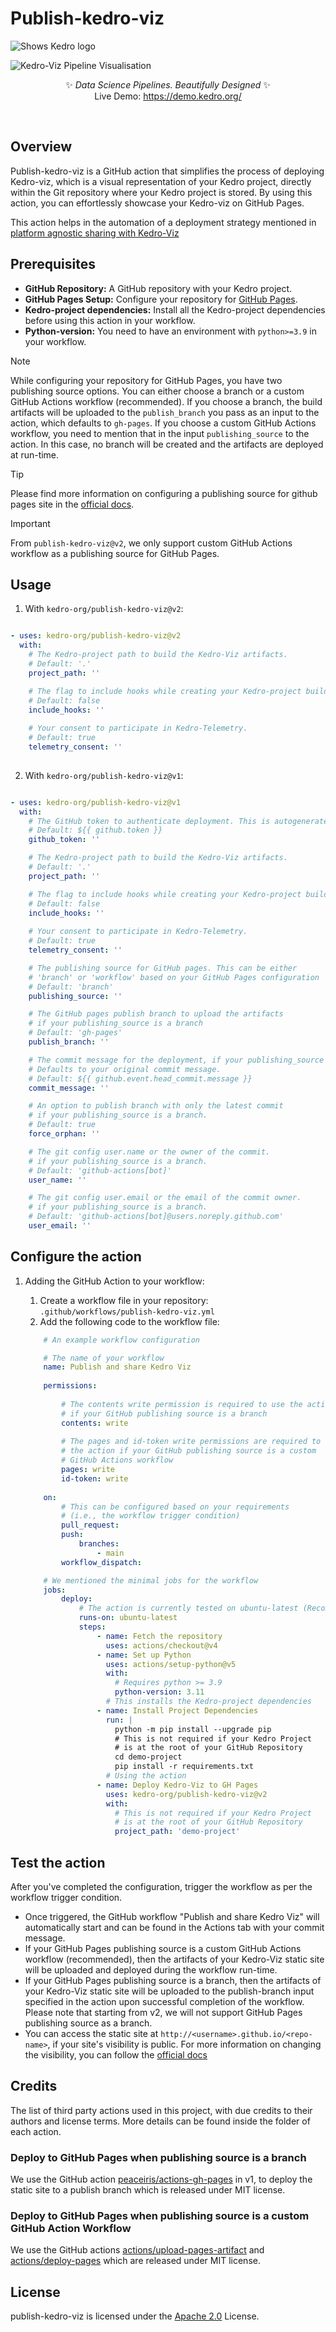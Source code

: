 # Publish-kedro-viz

<picture>
  <source
    srcset="https://raw.githubusercontent.com/kedro-org/kedro/main/.github/demo-light.png"
    media="(prefers-color-scheme: light)"
  />
  <source
    srcset="https://raw.githubusercontent.com/kedro-org/kedro/main/.github/demo-dark.png"
    media="(prefers-color-scheme: dark)"
  />
  <img alt="Shows Kedro logo" src="https://raw.githubusercontent.com/kedro-org/kedro/main/.github/demo-light.png" />
</picture>

<br />
<p align="center">

![Kedro-Viz Pipeline Visualisation](https://raw.githubusercontent.com/kedro-org/kedro-viz/main/.github/img/banner.png)

</p>

<p align="center">
✨ <em> Data Science Pipelines. Beautifully Designed</em> ✨
<br />
Live Demo: <a href="https://demo.kedro.org/" target="_blank">https://demo.kedro.org/</a>
</p>

<br />

## Overview

Publish-kedro-viz is a GitHub action that simplifies the process of deploying Kedro-viz, which is a visual representation of your Kedro project, directly within the Git repository where your Kedro project is stored. By using this action, you can effortlessly showcase your Kedro-viz on GitHub Pages.

This action helps in the automation of a deployment strategy mentioned in [platform agnostic sharing with Kedro-Viz](https://docs.kedro.org/projects/kedro-viz/en/v8.0.1/platform_agnostic_sharing_with_kedro_viz.html#static-website-hosting-platforms-such-as-github-pages)

## Prerequisites

- **GitHub Repository:** A GitHub repository with your Kedro project.
- **GitHub Pages Setup:** Configure your repository for [GitHub Pages](https://docs.github.com/en/pages/quickstart).
- **Kedro-project dependencies:** Install all the Kedro-project dependencies before using this action in your workflow.
- **Python-version:** You need to have an environment with `python>=3.9` in your workflow.

> [!NOTE]
> While configuring your repository for GitHub Pages, you have two publishing source options. You can either choose a branch or a custom GitHub Actions workflow (recommended). 
> If you choose a branch, the build artifacts will be uploaded to the `publish_branch` you pass as an input to the action, which defaults to `gh-pages`. 
> If you choose a custom GitHub Actions workflow, you need to mention that in the input `publishing_source` to the action. In this case, no branch will be created and the artifacts are deployed at run-time.

> [!TIP]
> Please find more information on configuring a publishing source for github pages site in the [official docs](https://docs.github.com/en/pages/getting-started-with-github-pages/configuring-a-publishing-source-for-your-github-pages-site).

> [!Important]
> From `publish-kedro-viz@v2`, we only support custom GitHub Actions workflow as a publishing source for GitHub Pages.

## Usage

1. With `kedro-org/publish-kedro-viz@v2`:

  ```yaml

  - uses: kedro-org/publish-kedro-viz@v2
    with:
      # The Kedro-project path to build the Kedro-Viz artifacts.
      # Default: '.'
      project_path: ''

      # The flag to include hooks while creating your Kedro-project build artifacts.
      # Default: false
      include_hooks: ''
      
      # Your consent to participate in Kedro-Telemetry.
      # Default: true
      telemetry_consent: ''
    
  ```

2. With `kedro-org/publish-kedro-viz@v1`:

  ```yaml

  - uses: kedro-org/publish-kedro-viz@v1
    with:
      # The GitHub token to authenticate deployment. This is autogenerated by the action.
      # Default: ${{ github.token }}
      github_token: ''

      # The Kedro-project path to build the Kedro-Viz artifacts.
      # Default: '.'
      project_path: ''

      # The flag to include hooks while creating your Kedro-project build artifacts.
      # Default: false
      include_hooks: ''
      
      # Your consent to participate in Kedro-Telemetry.
      # Default: true
      telemetry_consent: ''

      # The publishing source for GitHub pages. This can be either 
      # 'branch' or 'workflow' based on your GitHub Pages configuration
      # Default: 'branch'
      publishing_source: ''

      # The GitHub pages publish branch to upload the artifacts 
      # if your publishing_source is a branch
      # Default: 'gh-pages'
      publish_branch: ''

      # The commit message for the deployment, if your publishing_source is a branch.
      # Defaults to your original commit message.
      # Default: ${{ github.event.head_commit.message }}
      commit_message: ''

      # An option to publish branch with only the latest commit
      # if your publishing_source is a branch.
      # Default: true
      force_orphan: ''

      # The git config user.name or the owner of the commit.
      # if your publishing_source is a branch.
      # Default: 'github-actions[bot]'
      user_name: ''

      # The git config user.email or the email of the commit owner.
      # if your publishing_source is a branch.
      # Default: 'github-actions[bot]@users.noreply.github.com'
      user_email: ''

  ```

## Configure the action

1. Adding the GitHub Action to your workflow:

   1. Create a workflow file in your repository: `.github/workflows/publish-kedro-viz.yml`
   2. Add the following code to the workflow file:

    ```yaml
        # An example workflow configuration

        # The name of your workflow
        name: Publish and share Kedro Viz 
        
        permissions:
            
            # The contents write permission is required to use the action 
            # if your GitHub publishing source is a branch
            contents: write 
            
            # The pages and id-token write permissions are required to use 
            # the action if your GitHub publishing source is a custom 
            # GitHub Actions workflow
            pages: write 
            id-token: write
        
        on: 
            # This can be configured based on your requirements 
            # (i.e., the workflow trigger condition)
            pull_request:
            push:
                branches:
                    - main
            workflow_dispatch:

        # We mentioned the minimal jobs for the workflow
        jobs: 
            deploy:
                # The action is currently tested on ubuntu-latest (Recommended)
                runs-on: ubuntu-latest 
                steps:
                    - name: Fetch the repository
                      uses: actions/checkout@v4
                    - name: Set up Python
                      uses: actions/setup-python@v5
                      with:
                        # Requires python >= 3.9
                        python-version: 3.11 
                      # This installs the Kedro-project dependencies
                    - name: Install Project Dependencies
                      run: |
                        python -m pip install --upgrade pip
                        # This is not required if your Kedro Project 
                        # is at the root of your GitHub Repository
                        cd demo-project 
                        pip install -r requirements.txt
                      # Using the action
                    - name: Deploy Kedro-Viz to GH Pages 
                      uses: kedro-org/publish-kedro-viz@v2
                      with:
                        # This is not required if your Kedro Project 
                        # is at the root of your GitHub Repository
                        project_path: 'demo-project'     
    ```

## Test the action

After you've completed the configuration, trigger the workflow as per the workflow trigger condition.

- Once triggered, the GitHub workflow "Publish and share Kedro Viz" will automatically start and can be found in the Actions tab with your commit message.
- If your GitHub Pages publishing source is a custom GitHub Actions workflow (recommended), then the artifacts of your Kedro-Viz static site will be uploaded and deployed during the workflow run-time.
- If your GitHub Pages publishing source is a branch, then the artifacts of your Kedro-Viz static site will be uploaded to the publish-branch input specified in the action upon successful completion of the workflow. Please note that starting from v2, we will not support GitHub Pages publishing source as a branch.
- You can access the static site at `http://<username>.github.io/<repo-name>`, if your site's visibility is public. For more information on changing the visibility, you can follow the [official docs](https://docs.github.com/en/enterprise-cloud@latest/pages/getting-started-with-github-pages/changing-the-visibility-of-your-github-pages-site)

## Credits

The list of third party actions used in this project, with due credits to their authors and license terms. More details can be found inside the folder of each action.

### Deploy to GitHub Pages when publishing source is a branch

We use the GitHub action [peaceiris/actions-gh-pages](https://github.com/peaceiris/actions-gh-pages) in v1, to deploy the static site to a publish branch which is released under MIT license.

### Deploy to GitHub Pages when publishing source is a custom GitHub Action Workflow

We use the GitHub actions [actions/upload-pages-artifact](https://github.com/actions/upload-pages-artifact) and [actions/deploy-pages](https://github.com/actions/deploy-pages) which are released under MIT license.

## License

publish-kedro-viz is licensed under the [Apache 2.0](https://github.com/kedro-org/publish-kedro-viz/blob/main/LICENSE.md) License.